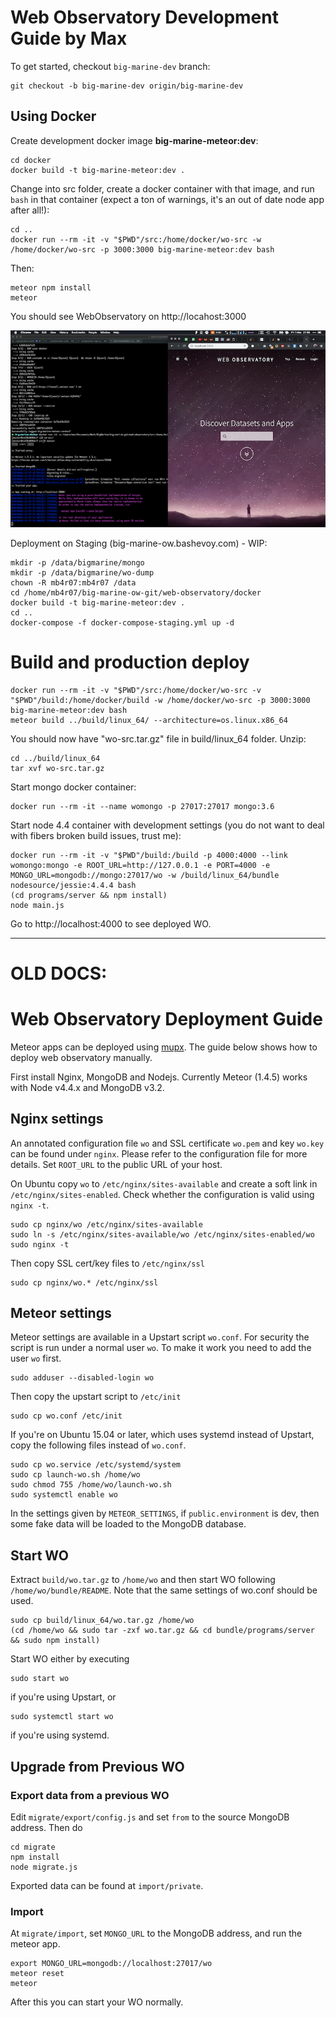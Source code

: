 # Web Observatory Development Guide by Max

To get started, checkout `big-marine-dev` branch:
                                                                                         
    git checkout -b big-marine-dev origin/big-marine-dev

## Using Docker


Create development docker image **big-marine-meteor:dev**:

    cd docker
    docker build -t big-marine-meteor:dev .     

Change into src folder, create a docker container with that image, and run `bash` in that container (expect a ton of warnings, it's an out of date node app after all!):

    cd ..
    docker run --rm -it -v "$PWD"/src:/home/docker/wo-src -w /home/docker/wo-src -p 3000:3000 big-marine-meteor:dev bash
    
Then:

    meteor npm install
    meteor
    
You should see WebObservatory on http://locahost:3000

![wo-dev](docs/wo-dev-screenshot.png)

Deployment on Staging (big-marine-ow.bashevoy.com) - WIP:

    mkdir -p /data/bigmarine/mongo
    mkdir -p /data/bigmarine/wo-dump
    chown -R mb4r07:mb4r07 /data
    cd /home/mb4r07/big-marine-ow-git/web-observatory/docker
    docker build -t big-marine-meteor:dev .
    cd ..
    docker-compose -f docker-compose-staging.yml up -d

# Build and production deploy
    
    docker run --rm -it -v "$PWD"/src:/home/docker/wo-src -v "$PWD"/build:/home/docker/build -w /home/docker/wo-src -p 3000:3000 big-marine-meteor:dev bash    
    meteor build ../build/linux_64/ --architecture=os.linux.x86_64
    
You should now have "wo-src.tar.gz" file in build/linux_64 folder. Unzip:

    cd ../build/linux_64
    tar xvf wo-src.tar.gz
    
Start mongo docker container:

    docker run --rm -it --name womongo -p 27017:27017 mongo:3.6

Start node 4.4 container with development settings (you do not want to deal with fibers broken build issues, trust me):
    
    docker run --rm -it -v "$PWD"/build:/build -p 4000:4000 --link womongo:mongo -e ROOT_URL=http://127.0.0.1 -e PORT=4000 -e MONGO_URL=mongodb://mongo:27017/wo -w /build/linux_64/bundle nodesource/jessie:4.4.4 bash
    (cd programs/server && npm install)
    node main.js

Go to http://localhost:4000 to see deployed WO.

---

# OLD DOCS:

# Web Observatory Deployment Guide

Meteor apps can be deployed using [mupx](https://github.com/arunoda/meteor-up/tree/mupx). The guide below shows how to deploy web observatory manually.

First install Nginx, MongoDB and Nodejs. Currently Meteor (1.4.5) works with Node v4.4.x and MongoDB v3.2.

## Nginx settings

An annotated configuration file `wo` and SSL certificate `wo.pem` and key `wo.key` can be found under `nginx`. Please refer to the configuration file for more details. Set `ROOT_URL` to the public URL of your host.

On Ubuntu copy `wo` to `/etc/nginx/sites-available` and create a soft link in `/etc/nginx/sites-enabled`. Check whether the configuration is valid using `nginx -t`.

    sudo cp nginx/wo /etc/nginx/sites-available
    sudo ln -s /etc/nginx/sites-available/wo /etc/nginx/sites-enabled/wo
    sudo nginx -t

Then copy SSL cert/key files to `/etc/nginx/ssl`

    sudo cp nginx/wo.* /etc/nginx/ssl

## Meteor settings

Meteor settings are available in a Upstart script `wo.conf`. For security the script is run under a normal user `wo`. To make it work you need to add the user `wo` first.

    sudo adduser --disabled-login wo

Then copy the upstart script to `/etc/init`

    sudo cp wo.conf /etc/init

If you're on Ubuntu 15.04 or later, which uses systemd instead of Upstart, copy the following files instead of `wo.conf`.

    sudo cp wo.service /etc/systemd/system
    sudo cp launch-wo.sh /home/wo
    sudo chmod 755 /home/wo/launch-wo.sh
    sudo systemctl enable wo

In the settings given by `METEOR_SETTINGS`, if `public.environment` is dev, then some fake data will be loaded to the MongoDB database.

## Start WO

Extract `build/wo.tar.gz` to `/home/wo` and then start WO following `/home/wo/bundle/README`. Note that the same settings of wo.conf should be used.

    sudo cp build/linux_64/wo.tar.gz /home/wo
    (cd /home/wo && sudo tar -zxf wo.tar.gz && cd bundle/programs/server && sudo npm install)
    
Start WO either by executing 
    
    sudo start wo

if you're using Upstart, or

    sudo systemctl start wo

if you're using systemd.

## Upgrade from Previous WO

### Export data from a previous WO

Edit `migrate/export/config.js` and set `from` to the source MongoDB address. Then do

    cd migrate
    npm install
    node migrate.js

Exported data can be found at `import/private`.

### Import

At `migrate/import`, set `MONGO_URL` to the MongoDB address, and run the meteor app.

    export MONGO_URL=mongodb://localhost:27017/wo
    meteor reset
    meteor

After this you can start your WO normally.

